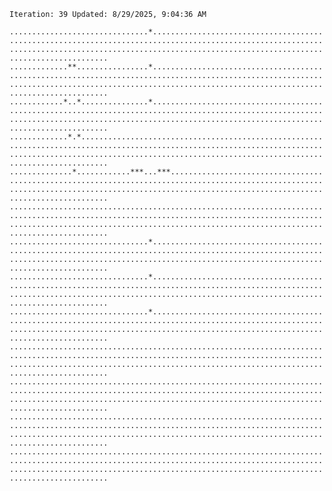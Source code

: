 `Iteration: 39 Updated: 8/29/2025, 9:04:36 AM`
<!-- GOL_START -->
`...............................*........................................................................................................................................................................................................`</br>
`.............**................*........................................................................................................................................................................................................`</br>
`............*..*...............*........................................................................................................................................................................................................`</br>
`.............*.*........................................................................................................................................................................................................................`</br>
`..............*............***...***....................................................................................................................................................................................................`</br>
`........................................................................................................................................................................................................................................`</br>
`...............................*........................................................................................................................................................................................................`</br>
`...............................*........................................................................................................................................................................................................`</br>
`...............................*........................................................................................................................................................................................................`</br>
`........................................................................................................................................................................................................................................`</br>
`........................................................................................................................................................................................................................................`</br>
`........................................................................................................................................................................................................................................`</br>
`........................................................................................................................................................................................................................................`</br>
<!-- GOL_END -->
